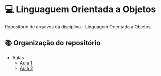 # 💻 Linguaguem Orientada a Objetos
Repositório de arquivos da disciplina - Linguagem Orientada a Objetos.


## 📚 Organização do repositório
- Aulas
  - [Aula 1](https://github.com/robertonechio/linguagem-orientada-a-objetos/tree/main/Aula%201)
  - [Aula 2](https://github.com/robertonechio/linguagem-orientada-a-objetos/tree/main/Aula%202)
